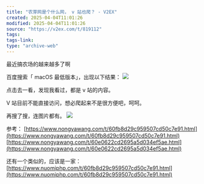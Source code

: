 ```yaml
---
title: "农芽网是个什么网， v 站也爬？ - V2EX"
created: 2025-04-04T11:01:26
modified: 2025-04-04T11:01:26
source: "https://v2ex.com/t/819112"
tags:
tags-link:
type: "archive-web"
---
```


最近搞农场的越来越多了啊

百度搜索「 macOS 最低版本」，出现以下结果： ![](https://ae01.alicdn.com/kf/H75524583c327438a808facde0ffbe77bl.png)

点击去一看，发现我看过，都是 v 站的内容。

V 站目前不能直接访问，想必爬起来不是很方便吧，呵呵。

再搜了搜，连图片都有。 ![](https://ae01.alicdn.com/kf/Hc8724987e47f4e36b4fe37aebcf87efcU.png)

参考： [https://www.nongyawang.com/t/60fb8d29c959507cd50c7e91.html](https://www.nongyawang.com/t/60fb8d29c959507cd50c7e91.html) [https://www.nongyawang.com/t/60e0622cd2695a5d034ef5ae.html](https://www.nongyawang.com/t/60e0622cd2695a5d034ef5ae.html)

还有一个类似的，应该是一家： [https://www.nuomiphp.com/t/60fb8d29c959507cd50c7e91.html](https://www.nuomiphp.com/t/60fb8d29c959507cd50c7e91.html)

